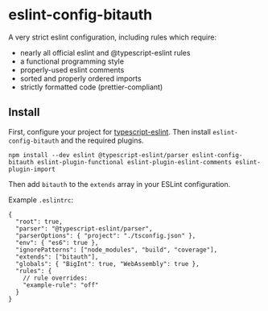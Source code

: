 # eslint-config-bitauth

A very strict eslint configuration, including rules which require:
- nearly all official eslint and @typescript-eslint rules
- a functional programming style
- properly-used eslint comments
- sorted and properly ordered imports
- strictly formatted code (prettier-compliant)

## Install

First, configure your project for [typescript-eslint](https://github.com/typescript-eslint/typescript-eslint). Then install `eslint-config-bitauth` and the required plugins.

```
npm install --dev eslint @typescript-eslint/parser eslint-config-bitauth eslint-plugin-functional eslint-plugin-eslint-comments eslint-plugin-import
```

Then add `bitauth` to the `extends` array in your ESLint configuration. 

Example `.eslintrc`:
```jsonc
{
  "root": true,
  "parser": "@typescript-eslint/parser",
  "parserOptions": { "project": "./tsconfig.json" },
  "env": { "es6": true },
  "ignorePatterns": ["node_modules", "build", "coverage"],
  "extends": ["bitauth"],
  "globals": { "BigInt": true, "WebAssembly": true },
  "rules": {
    // rule overrides:
    "example-rule": "off"
  }
}

```